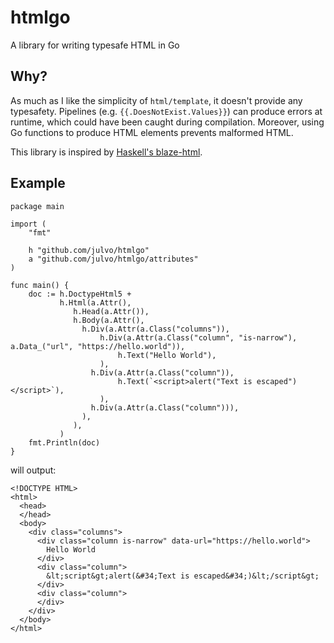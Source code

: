 # htmlgo
A library for writing typesafe HTML in Go

## Why?
As much as I like the simplicity of `html/template`, it doesn't provide any typesafety.
Pipelines (e.g. `{{.DoesNotExist.Values}}`) can produce errors at runtime, which could have been caught during compilation.
Moreover, using Go functions to produce HTML elements prevents malformed HTML.

This library is inspired by [Haskell's blaze-html](http://hackage.haskell.org/package/blaze-html).

## Example

```
package main

import (
    "fmt"

    h "github.com/julvo/htmlgo"
    a "github.com/julvo/htmlgo/attributes"
)

func main() {
    doc := h.DoctypeHtml5 +
           h.Html(a.Attr(),
              h.Head(a.Attr()),
              h.Body(a.Attr(),
                h.Div(a.Attr(a.Class("columns")),
                    h.Div(a.Attr(a.Class("column", "is-narrow"), a.Data_("url", "https://hello.world")),
                        h.Text("Hello World"),
                    ),
                  h.Div(a.Attr(a.Class("column")),
                        h.Text(`<script>alert("Text is escaped")</script>`),
                    ),
                  h.Div(a.Attr(a.Class("column"))),
                ),
              ),
           )
    fmt.Println(doc)
}

```
will output:

```
<!DOCTYPE HTML>
<html>
  <head>
  </head>
  <body>
    <div class="columns">
      <div class="column is-narrow" data-url="https://hello.world">
        Hello World
      </div>
      <div class="column">
        &lt;script&gt;alert(&#34;Text is escaped&#34;)&lt;/script&gt;
      </div>
      <div class="column">
      </div>
    </div>
  </body>
</html>
```
